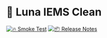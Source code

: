 # 🌙 Luna IEMS Clean

[![🔥 Smoke Test](https://github.com/Luna-iEMS/clean/actions/workflows/smoke-test.yml/badge.svg)](https://github.com/Luna-iEMS/clean/actions/workflows/smoke-test.yml)
[![📦 Release Notes](https://github.com/Luna-iEMS/clean/actions/workflows/release-drafter.yml/badge.svg)](https://github.com/Luna-iEMS/clean/releases)
